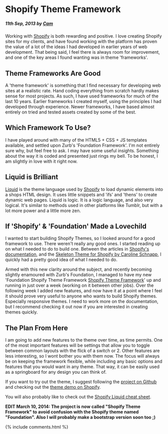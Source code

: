 # Shopify Theme Framework

##### 11th Sep, 2013 by [Cam][1]

Working with [Shopify][2] is both rewarding and positive. I love creating Shopify sites for my clients, and have found working with the platform has proven the value of a lot of the ideas I had developed in earlier years of web development. That being said, I feel there is always room for improvement, and one of the key areas I found wanting was in theme 'frameworks'.

## Theme Frameworks Are Good

A 'theme framework' is something that I find necessary for developing web sites at a realistic rate. Hand coding everything from scratch hardly makes sense for most projects. As such, I have used frameworks for much of the last 10 years. Earlier frameworks I created myself, using the principles I had developed through experience. Newer frameworks, I have based almost entirely on tried and tested assets created by some of the best.

## Which Framework To Use?

I have played around with many of the HTML5 + CSS + JS templates available, and settled upon Zurb's 'Foundation Framework'. I'm not entirely sure why, but feel free to ask. I may have some useful insights. Something about the way it is coded and presented just rings my bell. To be honest, I am slightly in love with it right now.

## Liquid is Brilliant

[Liquid][3] is the theme language used by [Shopify][2] to load dynamic elements into a shops HTML design. It uses little snippets and 'ifs' and 'thens' to create dynamic web pages. Liquid is logic. It is a logic language, and also very logical. It's similar to methods used in other platforms like Tumblr, but with a lot more power and a little more zen.

## If 'Shopify' & 'Foundation' Made a Lovechild

I wanted to start building Shopify Themes, so I looked around for a good framework to use. There weren't really any good ones. I started reading up on what I needed to do to build one. Between the articles in [Shopify's documentation][4], and the [Skeleton Theme for Shopify by Caroline Schnapp][5], I quickly had a pretty good idea of what I needed to do.

Armed with this new clarity around the subject, and recently becoming slightly enamoured with Zurb's Foundation, I managed to have my new 'Foundation Shopify Theme Framework [Shopify Theme Framework][6]' up and running in just over a week (working on it between other jobs). Over the following week I added new features, and now have it at a point where I feel it should prove very useful to anyone who wants to build Shopify themes. Especially responsive themes. I need to work more on the documentation, but I recommend checking it out now if you are interested in creating themes quickly.

## The Plan From Here

I am going to add new features to the theme over time, as time permits. One of the most important features will be settings that allow you to toggle between common layouts with the flick of a switch or 2. Other features are less interesting, so I wont bother you with them now. The focus will always be on keeping the framework flexible, while including any basic options and features that you would want in any theme. That way, it can be easily used as a springboard for any design you can think of.

If you want to try out the theme, I suggest following the [project on Github][7] and checking out the [theme demo on Shopify][8].

You will also probably like to check out the [Shopify Liquid cheat sheet][9].

**EDIT March 10, 2014: The project is now called "Shopify Theme Framework" to avoid confusion with the Shopify theme named "Foundation". Also I will probably make a bootstrap version soon too ;)**

[1]: https://plus.google.com/+CamGould?rel=author
[2]: https://efx.li/Shopify "Shopify"
[3]: https://liquidmarkup.org "Liquid"
[4]: https://wiki.shopify.com/Theme_from_scratch?ref=elkfox "Shopify's documentation"
[5]: https://github.com/Shopify/skeleton-theme "Skeleton Theme for Shopify by Caroline Schnapp"
[6]: https://u.cam.vc/SthemeF "Shopify Theme Framework"
[7]: https://github.com/Cam/Shopify-Theme-Framework "Shopify Theme Framework project on Github"
[8]: https://theme-framework.myshopify.com "Foundation Shopify Theme Framework demo on Shopify"
[9]: https://cheat.markdunkley.com "Shopify Liquid cheat sheet"

{% include comments.html %}
